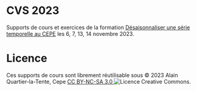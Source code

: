 # CVS 2023

Supports de cours et exercices de la formation [Désaisonnaliser une série temporelle au CEPE](https://www.lecepe.fr/formations/methodes-statistiques/series-temporelles/desaisonnaliser-une-serie-temporelle_42.html) les 6, 7, 13, 14 novembre 2023.

# Licence

Ces supports de cours sont librement réutilisable sous © 2023 Alain Quartier-la-Tente, Cepe [CC BY-NC-SA 3.0 <img src="https://i.creativecommons.org/l/by-nc-sa/4.0/88x31.png" alt="Licence Creative Commons" style="display: inline-block; margin: 0"/>](http://creativecommons.org/licenses/by-nc-sa/4.0/).

